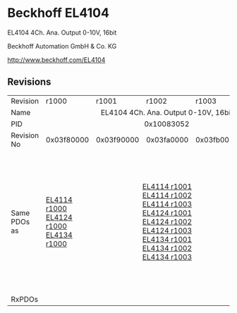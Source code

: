 # Beckhoff EL4104

EL4104 4Ch. Ana. Output 0-10V, 16bit

Beckhoff Automation GmbH & Co. KG

http://www.beckhoff.com/EL4104

## Revisions
<table>
<tr>
<td>Revision</td>
<td>r1000</td>
<td>r1001</td>
<td>r1002</td>
<td>r1003</td>
<td>r1004</td>
</tr>
<tr>
<td>Name</td>
<td colspan=5 align="center">EL4104 4Ch. Ana. Output 0-10V, 16bit</td>
</tr>
<tr>
<td>PID</td>
<td colspan=5 align="center">0x10083052</td>
</tr>
<tr>
<td>Revision No</td>
<td>0x03f80000</td>
<td>0x03f90000</td>
<td>0x03fa0000</td>
<td>0x03fb0000</td>
<td>0x03fc0000</td>
</tr>
<tr>
<td>Same PDOs as</td>
<td><a href="EL4114.md">EL4114 r1000</a><br/><a href="EL4124.md">EL4124 r1000</a><br/><a href="EL4134.md">EL4134 r1000</a></td>
<td colspan=3 align="center"><a href="EL4114.md">EL4114 r1001</a><br/><a href="EL4114.md">EL4114 r1002</a><br/><a href="EL4114.md">EL4114 r1003</a><br/><a href="EL4124.md">EL4124 r1001</a><br/><a href="EL4124.md">EL4124 r1002</a><br/><a href="EL4124.md">EL4124 r1003</a><br/><a href="EL4134.md">EL4134 r1001</a><br/><a href="EL4134.md">EL4134 r1002</a><br/><a href="EL4134.md">EL4134 r1003</a></td>
<td><a href="EL4114.md">EL4114 r1004</a><br/><a href="EL4114.md">EL4114 r1005</a><br/><a href="EL4124.md">EL4124 r1004</a><br/><a href="EL4124.md">EL4124 r1005</a><br/><a href="EL4134-0030.md">EL4134-0030 r1004</a><br/><a href="EL4134-0030.md">EL4134-0030 r1005</a><br/><a href="EL4134.md">EL4134 r1004</a><br/><a href="EL4134.md">EL4134 r1005</a></td>
</tr>
<tr>
<td>RxPDOs</td>
<td colspan=5 align="left"></td>
</tr>
</table>
